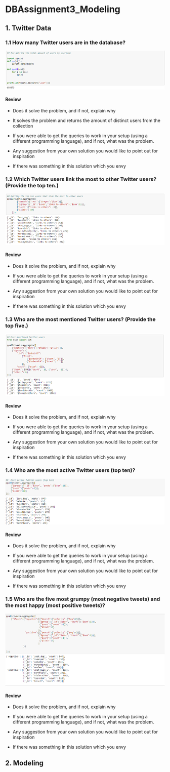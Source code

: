 # DBAssignment3_Modeling

## 1. Twitter Data

### 1.1 How many Twitter users are in the database?
![picture](https://github.com/FarkIst/DBAssignment3_Modeling/blob/master/img/Q1.PNG)

#### Review
* Does it solve the problem, and if not, explain why
 * It solves the problem and returns the amount of distinct users from the collection
* If you were able to get the queries to work in your setup (using a different programming language), and if not, what was the problem.

* Any suggestion from your own solution you would like to point out for inspiration

* If there was something in this solution which you envy


### 1.2 Which Twitter users link the most to other Twitter users? (Provide the top ten.)
![picture](https://github.com/FarkIst/DBAssignment3_Modeling/blob/master/img/Q2.PNG)

#### Review
* Does it solve the problem, and if not, explain why

* If you were able to get the queries to work in your setup (using a different programming language), and if not, what was the problem.

* Any suggestion from your own solution you would like to point out for inspiration

* If there was something in this solution which you envy



### 1.3 Who are the most mentioned Twitter users? (Provide the top five.)
![picture](https://github.com/FarkIst/DBAssignment3_Modeling/blob/master/img/Q5.PNG)

#### Review
* Does it solve the problem, and if not, explain why

* If you were able to get the queries to work in your setup (using a different programming language), and if not, what was the problem.

* Any suggestion from your own solution you would like to point out for inspiration

* If there was something in this solution which you envy


### 1.4 Who are the most active Twitter users (top ten)?
![picture](https://github.com/FarkIst/DBAssignment3_Modeling/blob/master/img/Q3.PNG)

#### Review
* Does it solve the problem, and if not, explain why

* If you were able to get the queries to work in your setup (using a different programming language), and if not, what was the problem.

* Any suggestion from your own solution you would like to point out for inspiration

* If there was something in this solution which you envy


### 1.5 Who are the five most grumpy (most negative tweets) and the most happy (most positive tweets)?
![picture](https://github.com/FarkIst/DBAssignment3_Modeling/blob/master/img/Q4.PNG)

#### Review
* Does it solve the problem, and if not, explain why

* If you were able to get the queries to work in your setup (using a different programming language), and if not, what was the problem.

* Any suggestion from your own solution you would like to point out for inspiration

* If there was something in this solution which you envy



## 2. Modeling
